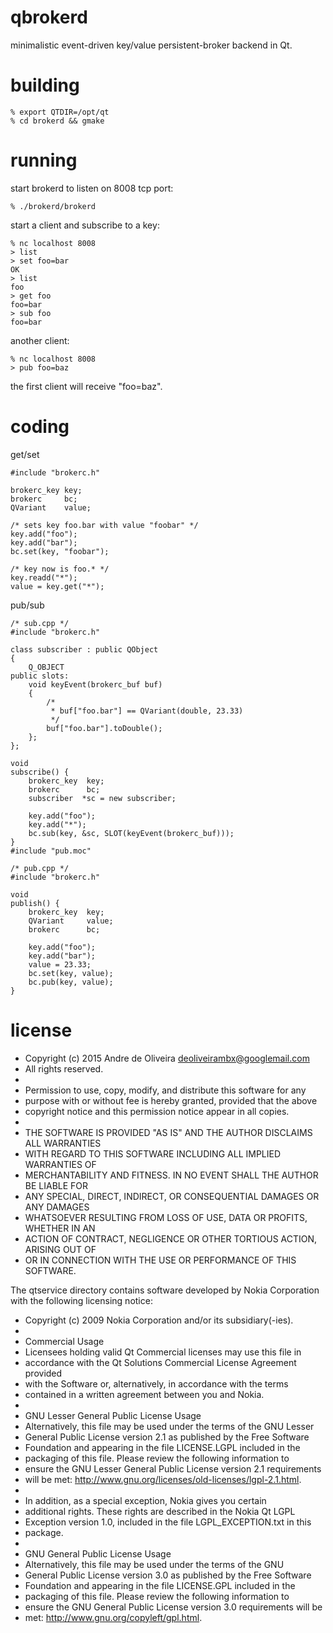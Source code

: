qbrokerd
========

minimalistic event-driven key/value persistent-broker backend in Qt.

building
========

	% export QTDIR=/opt/qt
	% cd brokerd && gmake

running
=======

start brokerd to listen on 8008 tcp port:

	% ./brokerd/brokerd

start a client and subscribe to a key:

	% nc localhost 8008
	> list
	> set foo=bar
	OK
	> list
	foo
	> get foo
	foo=bar
	> sub foo
	foo=bar

another client:

	% nc localhost 8008
	> pub foo=baz

the first client will receive "foo=baz".

coding
======

get/set

	#include "brokerc.h"

	brokerc_key	key;
	brokerc		bc;
	QVariant	value;

	/* sets key foo.bar with value "foobar" */
	key.add("foo");
	key.add("bar");
	bc.set(key, "foobar");

	/* key now is foo.* */
	key.readd("*");
	value = key.get("*");

pub/sub

	/* sub.cpp */
	#include "brokerc.h"

	class subscriber : public QObject
	{
		Q_OBJECT
	public slots:
		void keyEvent(brokerc_buf buf)
		{
			/*
			 * buf["foo.bar"] == QVariant(double, 23.33)
			 */
			buf["foo.bar"].toDouble();
		};
	};

	void
	subscribe() {
		brokerc_key	 key;
		brokerc		 bc;
		subscriber	*sc = new subscriber;

		key.add("foo");
		key.add("*");
		bc.sub(key, &sc, SLOT(keyEvent(brokerc_buf)));
	}
	#include "pub.moc"

	/* pub.cpp */
	#include "brokerc.h"

	void
	publish() {
		brokerc_key	 key;
		QVariant	 value;
		brokerc		 bc;

		key.add("foo");
		key.add("bar");
		value = 23.33;
		bc.set(key, value);
		bc.pub(key, value);
	}

license
=======

 * Copyright (c) 2015 Andre de Oliveira <deoliveirambx@googlemail.com>
 * All rights reserved.
 *
 * Permission to use, copy, modify, and distribute this software for any
 * purpose with or without fee is hereby granted, provided that the above
 * copyright notice and this permission notice appear in all copies.
 *
 * THE SOFTWARE IS PROVIDED "AS IS" AND THE AUTHOR DISCLAIMS ALL WARRANTIES
 * WITH REGARD TO THIS SOFTWARE INCLUDING ALL IMPLIED WARRANTIES OF
 * MERCHANTABILITY AND FITNESS. IN NO EVENT SHALL THE AUTHOR BE LIABLE FOR
 * ANY SPECIAL, DIRECT, INDIRECT, OR CONSEQUENTIAL DAMAGES OR ANY DAMAGES
 * WHATSOEVER RESULTING FROM LOSS OF USE, DATA OR PROFITS, WHETHER IN AN
 * ACTION OF CONTRACT, NEGLIGENCE OR OTHER TORTIOUS ACTION, ARISING OUT OF
 * OR IN CONNECTION WITH THE USE OR PERFORMANCE OF THIS SOFTWARE.

The qtservice directory contains software developed by Nokia Corporation with
the following licensing notice:

* Copyright (c) 2009 Nokia Corporation and/or its subsidiary(-ies).
*
* Commercial Usage
* Licensees holding valid Qt Commercial licenses may use this file in
* accordance with the Qt Solutions Commercial License Agreement provided
* with the Software or, alternatively, in accordance with the terms
* contained in a written agreement between you and Nokia.
*
* GNU Lesser General Public License Usage
* Alternatively, this file may be used under the terms of the GNU Lesser
* General Public License version 2.1 as published by the Free Software
* Foundation and appearing in the file LICENSE.LGPL included in the
* packaging of this file.  Please review the following information to
* ensure the GNU Lesser General Public License version 2.1 requirements
* will be met: http://www.gnu.org/licenses/old-licenses/lgpl-2.1.html.
*
* In addition, as a special exception, Nokia gives you certain
* additional rights. These rights are described in the Nokia Qt LGPL
* Exception version 1.0, included in the file LGPL_EXCEPTION.txt in this
* package.
*
* GNU General Public License Usage
* Alternatively, this file may be used under the terms of the GNU
* General Public License version 3.0 as published by the Free Software
* Foundation and appearing in the file LICENSE.GPL included in the
* packaging of this file.  Please review the following information to
* ensure the GNU General Public License version 3.0 requirements will be
* met: http://www.gnu.org/copyleft/gpl.html.
